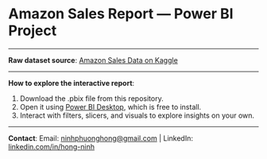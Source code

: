 # Amazon Sales Report — Power BI Project

---
**Raw dataset source**: 
[Amazon Sales Data on Kaggle](https://www.kaggle.com/datasets/vaidhaijadhav/amazon-sales-csv)

---
**How to explore the interactive report**:
1. Download the .pbix file from this repository.
2. Open it using [Power BI Desktop](https://powerbi.microsoft.com/desktop/), which is free to install.
3. Interact with filters, slicers, and visuals to explore insights on your own.

---
**Contact**:
Email: [ninhphuonghong@gmail.com](ninhphuonghong@gmail.com) | LinkedIn: [linkedin.com/in/hong-ninh](linkedin.com/in/hong-ninh)

